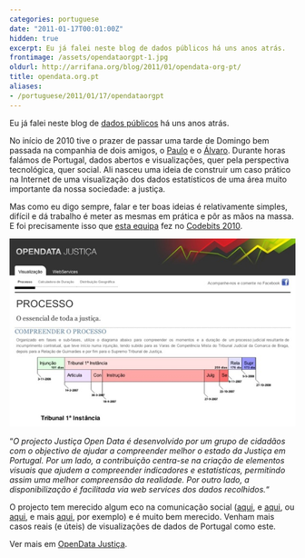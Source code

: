```yaml
---
categories: portuguese
date: "2011-01-17T00:01:00Z"
hidden: true
excerpt: Eu já falei neste blog de dados públicos há uns anos atrás.
frontimage: /assets/opendataorgpt-1.jpg
oldurl: http://arrifana.org/blog/2011/01/opendata-org-pt/
title: opendata.org.pt
aliases:
- /portuguese/2011/01/17/opendataorgpt
---
```


Eu já falei neste blog de [dados públicos][1] há uns anos atrás.

No início de 2010 tive o prazer de passar uma tarde de Domingo bem passada na companhia de dois amigos, o [Paulo][2] e o [Álvaro][3]. Durante horas falámos de Portugal, dados abertos e visualizações, quer pela perspectiva tecnológica, quer social. Ali nasceu uma ideia de construir um caso prático na Internet de uma visualização dos dados estatísticos de uma área muito importante da nossa sociedade: a justiça.

Mas como eu digo sempre, falar e ter boas ideias é relativamente simples, difícil e dá trabalho é meter as mesmas em prática e pôr as mãos na massa. E foi precisamente isso que [esta equipa][4] fez no [Codebits 2010][5].

![OpenData](/assets/opendataorgpt-1.jpg "OpenData")

“*O projecto Justiça Open Data é desenvolvido por um grupo de cidadãos com o objectivo de ajudar a compreender melhor o estado da Justiça em Portugal. Por um lado, a contribuição centra-se na criação de elementos visuais que ajudem a compreender indicadores e estatísticas, permitindo assim uma melhor compreensão da realidade. Por outro lado, a disponibilização é facilitada via web services dos dados recolhidos.*“

O projecto tem merecido algum eco na comunicação social ([aqui][6], e [aqui][7], ou [aqui][8], e mais [aqui][9], por exemplo) e é muito bem merecido. Venham mais casos reais (e úteis) de visualizações de dados de Portugal como este.

Ver mais em [OpenData Justiça][10].


[1]: http://arrifana.org/blog/2009/05/datagov-dados-e-portugal/
[2]: http://people.caixamagica.pt/paulotrezentos/
[3]: http://codebits.eu/AAP
[4]: http://justica.opendata.org.pt/sobre.php
[5]: http://codebits.eu/
[6]: http://www.cmjornal.xl.pt/detalhe/noticias/ultima-hora/criada-calculadora-para-saber-quanto-dura-um-processo
[7]: http://tek.sapo.pt/noticias/internet/opendata_justica_quer_simplificar_acesso_a_in_1119011.html
[8]: http://www.diariodosul.com.pt/index.php/sociedade/5702
[9]: http://dn.sapo.pt/inicio/portugal/Interior.aspx?content_id=1750722
[10]: http://justica.opendata.org.pt/

